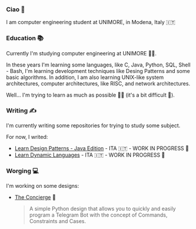 ### Ciao 👋

I am computer engineering student at UNIMORE, in Modena, Italy 🇮🇹

### Education 📚

Currently I'm studying computer engineering at UNIMORE 👨‍💻.

In these years I'm learning some languages, like C, Java, Python, SQL, Shell - Bash, I'm learning development techniques like Desing Patterns and some basic algorithms. In addition, I am also learning UNIX-like system architectures, computer architectures, like RISC, and network architectures.

Well... I'm trying to learn as much as possible 👨‍🎓 (it's a bit difficult 🤫).

### Writing ✍

I'm currently writing some repositories for trying to study some subject.

For now, I writed:

- [Learn Design Patterns - Java Edition](https://github.com/luigimalaguti/LearnDesignPatterns-JavaEdition) - ITA 🇮🇹 - WORK IN PROGRESS 🚧
- [Learn Dynamic Languages](https://github.com/luigimalaguti/LearnDynamicLanguages) - ITA 🇮🇹 - WORK IN PROGRESS 🚧

### Worging 💻

I'm working on some designs:

- [The Concierge](https://github.com/luigimalaguti/TheConcierge) 🤖
  
  > A simple Python design that allows you to quickly and easily program a Telegram Bot with the concept of Commands, Constraints and Cases.
